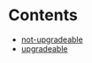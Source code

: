 

# Contents
- [not-upgradeable](/src/example/ERC721/not-upgradeable)
- [upgradeable](/src/example/ERC721/upgradeable)
